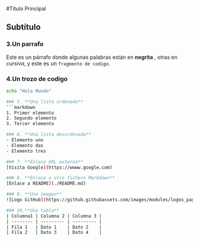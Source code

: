 #Título Principal

## Subtítulo

### 3.**Un parrafo**
Este es un párrafo donde algunas palabras están en **negrita** , otras en *cursiva*, y este es un `fragmento de codigo`.

### 4.**Un trozo de codigo**
```bash
echo "Hola Mundo"

### 5. **Una lista ordenada**
```markdown
1. Primer elemento
2. Segundo elemento
3. Tercer elemento

### 6. **Una lista desordenada**
- Elemento uno
- Elemento dos
- Elemento tres

### 7. **Enlace URL externa**
[Visita Google](https://wwww.google.com)

### 8. **Enlace a otro fichero Markdown**
[Enlace a README](./README.md)

### 9. **Una imagen**
![Logo GitHub](https://github.githubassets.com/images/modules/logos_page/GitHub-Mark.png)

### 10.**Una tabla**
| Columna1 | Columna 2 | Columna 3 |
| -------- | --------- | --------- |
| Fila 1   | Dato 1    | Dato 2    |
| Fila 2   | Dato 3    | Dato 4    |
